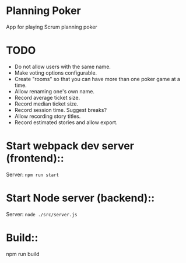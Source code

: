 # Planning Poker
App for playing Scrum planning poker

# TODO
- Do not allow users with the same name.
- Make voting options configurable.
- Create "rooms" so that you can have more than one poker game at a time.
- Allow renaming one's own name.
- Record average ticket size.
- Record median ticket size.
- Record session time. Suggest breaks?
- Allow recording story titles.
- Record estimated stories and allow export.

# Start webpack dev server (frontend)::
Server: ```npm run start```

# Start Node server (backend)::
Server: ```node ./src/server.js```

# Build::
npm run build
